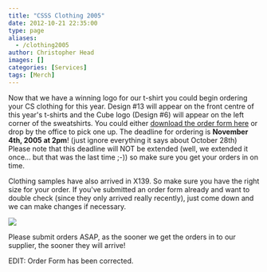 ```yaml
---
title: "CSSS Clothing 2005"
date: 2012-10-21 22:35:00
type: page
aliases:
  - /clothing2005
author: Christopher Head
images: []
categories: [Services]
tags: [Merch]
---
```


<div class="field field-name-body field-type-text-with-summary field-label-hidden"><div class="field-items"><div class="field-item even"><p>Now that we have a winning logo for our t-shirt you could begin ordering your CS clothing for this year. Design #13 will appear on the front centre of this year&apos;s t-shirts and the Cube logo (Design #6) will appear on the left corner of the sweatshirts. You could either <a href="/files/OrderFormCorrected.pdf">download the order form here</a> or drop by the office to pick one up. The deadline for ordering is <b>November 4th, 2005 at 2pm</b>! (just ignore everything it says about October 28th)  Please note that this deadline will NOT be extended (well, we extended it once... but that was the last time ;-)) so make sure you get your orders in on time.</p>
<p>Clothing samples have also arrived in X139.  So make sure you have the right size for your order.  If you&apos;ve submitted an order form already and want to double check (since they only arrived really recently), just come down and we can make changes if necessary.</p>
<p><img src="/files/shirtcolors.gif"></p>
<p>Please submit orders ASAP, as the sooner we get the orders in to our supplier, the sooner they will arrive!</p>
<p>EDIT: Order Form has been corrected.</p>
</div></div></div>    <footer>
          </footer>
